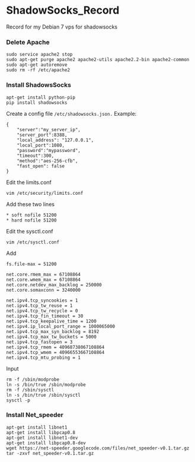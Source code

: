 ShadowSocks_Record
=====================

Record for my Debian 7 vps for shadowsocks  
### Delete Apache

    sudo service apache2 stop    
    sudo apt-get purge apache2 apache2-utils apache2.2-bin apache2-common  
    sudo apt-get autoremove  
    sudo rm -rf /etc/apache2


### Install ShadowsSocks
    apt-get install python-pip
    pip install shadowsocks

Create a config file <code>/etc/shadowsocks.json.</code> Example:

    {
        "server":"my_server_ip",
        "server_port":8388,
        "local_address": "127.0.0.1",
        "local_port":1080,
        "password":"mypassword",
        "timeout":300,
        "method":"aes-256-cfb",
        "fast_open": false
    }

Edit the limits.conf

    vim /etc/security/limits.conf

Add these two lines

    * soft nofile 51200
    * hard nofile 51200
    
Edit the sysctl.conf

    vim /etc/sysctl.conf 
    
Add 

    fs.file-max = 51200

    net.core.rmem_max = 67108864
    net.core.wmem_max = 67108864
    net.core.netdev_max_backlog = 250000
    net.core.somaxconn = 3240000

    net.ipv4.tcp_syncookies = 1
    net.ipv4.tcp_tw_reuse = 1
    net.ipv4.tcp_tw_recycle = 0
    net.ipv4.tcp_fin_timeout = 30
    net.ipv4.tcp_keepalive_time = 1200
    net.ipv4.ip_local_port_range = 1000065000
    net.ipv4.tcp_max_syn_backlog = 8192
    net.ipv4.tcp_max_tw_buckets = 5000
    net.ipv4.tcp_fastopen = 3
    net.ipv4.tcp_rmem = 40968738067108864
    net.ipv4.tcp_wmem = 40966553667108864
    net.ipv4.tcp_mtu_probing = 1
    
Input
    
    rm -f /sbin/modprobe
    ln -s /bin/true /sbin/modprobe
    rm -f /sbin/sysctl
    ln -s /bin/true /sbin/sysctl
    sysctl -p

### Install Net_speeder

    apt-get install libnet1
    apt-get install libpcap0.8
    apt-get install libnet1-dev
    apt-get install libpcap0.8-dev
    wget https://net-speeder.googlecode.com/files/net_speeder-v0.1.tar.gz
    tar -zxvf net_speeder-v0.1.tar.gz
    
